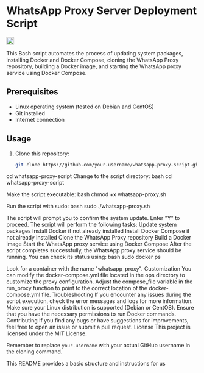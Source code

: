 # WhatsApp Proxy Server Deployment Script

[<img alt="github" src="https://img.shields.io/badge/github-YourRepo/YourProject-8da0cb?style=for-the-badge&labelColor=555555&logo=github" height="20">](https://github.com/YourRepo/YourProject)

This Bash script automates the process of updating system packages, installing Docker and Docker Compose, cloning the WhatsApp Proxy repository, building a Docker image, and starting the WhatsApp proxy service using Docker Compose.

## Prerequisites

- Linux operating system (tested on Debian and CentOS)
- Git installed
- Internet connection

## Usage

1. Clone this repository:

   ```bash
   git clone https://github.com/your-username/whatsapp-proxy-script.git
cd whatsapp-proxy-script
Change to the script directory:
bash
cd whatsapp-proxy-script

Make the script executable:
bash
chmod +x whatsapp-proxy.sh

Run the script with sudo:
bash
sudo ./whatsapp-proxy.sh

The script will prompt you to confirm the system update. Enter "Y" to proceed.
The script will perform the following tasks:
Update system packages
Install Docker if not already installed
Install Docker Compose if not already installed
Clone the WhatsApp Proxy repository
Build a Docker image
Start the WhatsApp proxy service using Docker Compose
After the script completes successfully, the WhatsApp proxy service should be running. You can check its status using:
bash
sudo docker ps

Look for a container with the name "whatsapp_proxy".
Customization
You can modify the docker-compose.yml file located in the ops directory to customize the proxy configuration.
Adjust the compose_file variable in the run_proxy function to point to the correct location of the docker-compose.yml file.
Troubleshooting
If you encounter any issues during the script execution, check the error messages and logs for more information.
Make sure your Linux distribution is supported (Debian or CentOS).
Ensure that you have the necessary permissions to run Docker commands.
Contributing
If you find any bugs or have suggestions for improvements, feel free to open an issue or submit a pull request.
License
This project is licensed under the MIT License.

Remember to replace `your-username` with your actual GitHub username in the cloning command.

This README provides a basic structure and instructions for us
